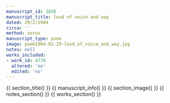 ```yaml
---
manuscript_id: 1036
manuscript_title: loud of voice and way
dated: 29/2/1984
circa: ''
method: xerox
manuscript_type: poem
image: poem1984-02-29-loud_of_voice_and_way.jpg
notes: null
works_included:
- work_id: 4778
  altered: 'no'
  edited: 'no'
---
```


{{ section_title() }}
{{ manuscript_info() }}
{{ section_image() }}
{{ notes_section() }}
{{ works_section() }}
